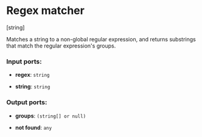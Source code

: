 # Regex matcher

[string]

Matches a string to a non-global regular expression, and returns substrings that match the regular expression's groups.

### Input ports:

* __regex__: `string`


* __string__: `string`

### Output ports:

* __groups__: `(string[] or null)`


* __not found__: `any`

